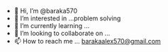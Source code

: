 - 👋 Hi, I’m @baraka570
- 👀 I’m interested in ...problem solving
- 🌱 I’m currently learning ...
- 💞️ I’m looking to collaborate on ...
- 📫 How to reach me ... barakaalex570@gmail.com

<!---
baraka570/baraka570 is a ✨ special ✨ repository because its `README.md` (this file) appears on your GitHub profile.
You can click the Preview link to take a look at your changes.
--->
